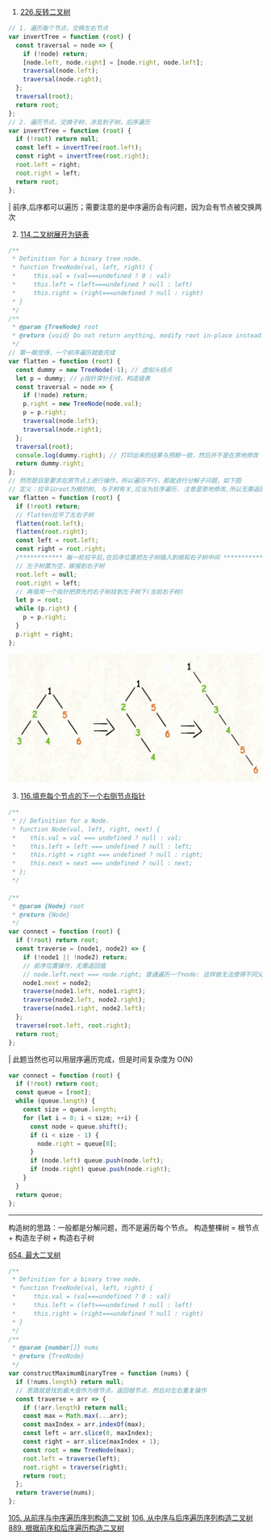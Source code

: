 1. [226.反转二叉树](https://leetcode-cn.com/problems/invert-binary-tree/)

```js
// 1. 遍历每个节点，交换左右节点
var invertTree = function (root) {
  const traversal = node => {
    if (!node) return;
    [node.left, node.right] = [node.right, node.left];
    traversal(node.left);
    traversal(node.right);
  };
  traversal(root);
  return root;
};
// 2. 遍历节点，交换子树，涉及到子树，后序遍历
var invertTree = function (root) {
  if (!root) return null;
  const left = invertTree(root.left);
  const right = invertTree(root.right);
  root.left = right;
  root.right = left;
  return root;
};
```

| 前序,后序都可以遍历；需要注意的是中序遍历会有问题，因为会有节点被交换两次

2. [114.二叉树展开为链表](https://leetcode-cn.com/problems/flatten-binary-tree-to-linked-list/)

```js
/**
 * Definition for a binary tree node.
 * function TreeNode(val, left, right) {
 *     this.val = (val===undefined ? 0 : val)
 *     this.left = (left===undefined ? null : left)
 *     this.right = (right===undefined ? null : right)
 * }
 */
/**
 * @param {TreeNode} root
 * @return {void} Do not return anything, modify root in-place instead.
 */
// 第一眼觉得，一个前序遍历就能完成
var flatten = function (root) {
  const dummy = new TreeNode(-1); // 虚拟头结点
  let p = dummy; // p指针穿针引线，构造链表
  const traversal = node => {
    if (!node) return;
    p.right = new TreeNode(node.val);
    p = p.right;
    traversal(node.left);
    traversal(node.right);
  };
  traversal(root);
  console.log(dummy.right); // 打印出来的结果与预期一致，然后并不是在原地修改
  return dummy.right;
};
// 然而题目是要求在原节点上进行操作，所以遍历不行，那就进行分解子问题，如下图
// 定义：拉平以root为根的树, 与子树有关,应当为后序遍历. 注意是原地修改,所以无需返回值,有返回也可以但是会提高空间复杂度
var flatten = function (root) {
  if (!root) return;
  // flatten拉平了左右子树
  flatten(root.left);
  flatten(root.right);
  const left = root.left;
  const right = root.right;
  /************ 每一轮拉平后,在后序位置把左子树插入到根和右子树中间 **************/
  // 左子树置为空，嫁接到右子树
  root.left = null;
  root.right = left;
  // 再借用一个指针把原先的右子树挂到左子树下(当前右子树)
  let p = root;
  while (p.right) {
    p = p.right;
  }
  p.right = right;
};
```

![题集-2022-05-09](https://raw.githubusercontent.com/yokiizx/picgo/main/images/%E9%A2%98%E9%9B%86-2022-05-09.png)

3. [116.填充每个节点的下一个右侧节点指针](https://leetcode-cn.com/problems/populating-next-right-pointers-in-each-node/)

```js
/**
 * // Definition for a Node.
 * function Node(val, left, right, next) {
 *    this.val = val === undefined ? null : val;
 *    this.left = left === undefined ? null : left;
 *    this.right = right === undefined ? null : right;
 *    this.next = next === undefined ? null : next;
 * };
 */

/**
 * @param {Node} root
 * @return {Node}
 */
var connect = function (root) {
  if (!root) return root;
  const traverse = (node1, node2) => {
    if (!node1 || !node2) return;
    // 前序位置操作，无需返回值
    // node.left.next === node.right; 普通遍历一个node: 这样做无法使得不同父节点的sibling相连接, 需要想象为遍历三叉树如下图
    node1.next = node2;
    traverse(node1.left, node1.right);
    traverse(node2.left, node2.right);
    traverse(node1.right, node2.left);
  };
  traverse(root.left, root.right);
  return root;
};
```

| 此题当然也可以用层序遍历完成，但是时间复杂度为 O(N)

```js
var connect = function (root) {
  if (!root) return root;
  const queue = [root];
  while (queue.length) {
    const size = queue.length;
    for (let i = 0; i < size; ++i) {
      const node = queue.shift();
      if (i < size - 1) {
        node.right = queue[0];
      }
      if (node.left) queue.push(node.left);
      if (node.right) queue.push(node.right);
    }
  }
  return queue;
};
```

---

构造树的思路：一般都是分解问题，而不是遍历每个节点。
构造整棵树 = 根节点 + 构造左子树 + 构造右子树

[654. 最大二叉树](https://leetcode.cn/problems/maximum-binary-tree/)

```js
/**
 * Definition for a binary tree node.
 * function TreeNode(val, left, right) {
 *     this.val = (val===undefined ? 0 : val)
 *     this.left = (left===undefined ? null : left)
 *     this.right = (right===undefined ? null : right)
 * }
 */
/**
 * @param {number[]} nums
 * @return {TreeNode}
 */
var constructMaximumBinaryTree = function (nums) {
  if (!nums.length) return null;
  // 思路就是找到最大值作为根节点，返回根节点，然后对左右重复操作
  const traverse = arr => {
    if (!arr.length) return null;
    const max = Math.max(...arr);
    const maxIndex = arr.indexOf(max);
    const left = arr.slice(0, maxIndex);
    const right = arr.slice(maxIndex + 1);
    const root = new TreeNode(max);
    root.left = traverse(left);
    root.right = traverse(right);
    return root;
  };
  return traverse(nums);
};
```

[105. 从前序与中序遍历序列构造二叉树](https://leetcode-cn.com/problems/construct-binary-tree-from-preorder-and-inorder-traversal/)
[106. 从中序与后序遍历序列构造二叉树](https://leetcode-cn.com/problems/construct-binary-tree-from-inorder-and-postorder-traversal/)
[889. 根据前序和后序遍历构造二叉树](https://leetcode-cn.com/problems/construct-binary-tree-from-preorder-and-postorder-traversal/)
